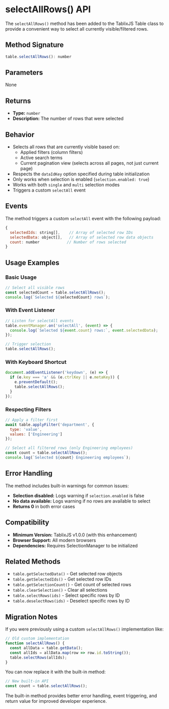 # selectAllRows() API

The `selectAllRows()` method has been added to the TablixJS Table class to provide a convenient way to select all currently visible/filtered rows.

## Method Signature

```javascript
table.selectAllRows(): number
```

## Parameters

None

## Returns

- **Type:** `number`
- **Description:** The number of rows that were selected

## Behavior

- Selects all rows that are currently visible based on:
  - Applied filters (column filters)
  - Active search terms
  - Current pagination view (selects across all pages, not just current page)
- Respects the `dataIdKey` option specified during table initialization
- Only works when selection is enabled (`selection.enabled: true`)
- Works with both `single` and `multi` selection modes
- Triggers a custom `selectAll` event

## Events

The method triggers a custom `selectAll` event with the following payload:

```javascript
{
  selectedIds: string[],    // Array of selected row IDs
  selectedData: object[],   // Array of selected row data objects  
  count: number            // Number of rows selected
}
```

## Usage Examples

### Basic Usage

```javascript
// Select all visible rows
const selectedCount = table.selectAllRows();
console.log(`Selected ${selectedCount} rows`);
```

### With Event Listener

```javascript
// Listen for selectAll events
table.eventManager.on('selectAll', (event) => {
  console.log(`Selected ${event.count} rows:`, event.selectedData);
});

// Trigger selection
table.selectAllRows();
```

### With Keyboard Shortcut

```javascript
document.addEventListener('keydown', (e) => {
  if (e.key === 'a' && (e.ctrlKey || e.metaKey)) {
    e.preventDefault();
    table.selectAllRows();
  }
});
```

### Respecting Filters

```javascript
// Apply a filter first
await table.applyFilter('department', { 
  type: 'value', 
  values: ['Engineering'] 
});

// Select all filtered rows (only Engineering employees)
const count = table.selectAllRows();
console.log(`Selected ${count} Engineering employees`);
```

## Error Handling

The method includes built-in warnings for common issues:

- **Selection disabled:** Logs warning if `selection.enabled` is false
- **No data available:** Logs warning if no rows are available to select
- **Returns 0** in both error cases

## Compatibility

- **Minimum Version:** TablixJS v1.0.0 (with this enhancement)
- **Browser Support:** All modern browsers
- **Dependencies:** Requires SelectionManager to be initialized

## Related Methods

- `table.getSelectedData()` - Get selected row objects
- `table.getSelectedIds()` - Get selected row IDs  
- `table.getSelectionCount()` - Get count of selected rows
- `table.clearSelection()` - Clear all selections
- `table.selectRows(ids)` - Select specific rows by ID
- `table.deselectRows(ids)` - Deselect specific rows by ID

## Migration Notes

If you were previously using a custom `selectAllRows()` implementation like:

```javascript
// Old custom implementation
function selectAllRows() {
  const allData = table.getData();
  const allIds = allData.map(row => row.id.toString());
  table.selectRows(allIds);
}
```

You can now replace it with the built-in method:

```javascript
// New built-in API
const count = table.selectAllRows();
```

The built-in method provides better error handling, event triggering, and return value for improved developer experience.
